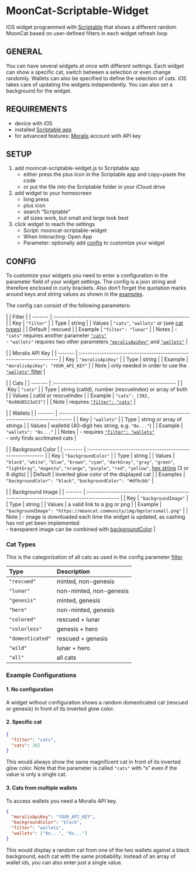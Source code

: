 # MoonCat-Scriptable-Widget
IOS widget programmed with [Scriptable](https://scriptable.app/) that shows a different random MoonCat based on user-defined filters in each widget refresh loop

## GENERAL
You can have several widgets at once with different settings.
Each widget can show a specific cat, switch between a selection or even change randomly.
Wallets can also be specified to define the selection of cats. 
iOS takes care of updating the widgets independently.
You can also set a background for the widget.

## REQUIREMENTS
- device with iOS
- installed [Scriptable app](https://scriptable.app/)
- for advanced features: [Moralis](https://moralis.io/) account with API key

## SETUP
1. add mooncat-scriptable-widget.js to Scriptable app
   - either press the plus icon in the Scriptable app and copy+paste the code
   - or put the file into the Scriptable folder in your iCloud drive
3. add widget to your homescreen
   - long press
   - plus icon
   - search “Scriptable”
   - all sizes work, but small and large look best
3. click widget to reach the settings
   - Script: mooncat-scriptable-widget
   - When Interacting: Open App
   - Parameter: optionally add [config](#config) to customize your widget

## CONFIG
To customize your widgets you need to enter a configuration in the parameter field of your widget settings.
The config is a json string and therefore enclosed in curly brackets.
Also don’t forget the quotation marks around keys and string values as shown in the [examples](#example-configurations).

The config can consist of the following parameters:

<a name="config-filter"></a>
|         | Filter                                                     |
| ------- | :--------------------------------------------------------- |
| Key     | `"filter"`                                                 |
| Type    | string                                                     |
| Values  | `"cats"`, `"wallets"` or (see [cat types](#cat-types))     |
| Default | rescued                                                    |
| Example | `"filter": "lunar"`                                        |
| Notes   | - `"cats"` requires another parameter [`"cats"`](#config-cats) <br> - `"wallets"` requires two other parameters [`"moralisApiKey"`](#config-moralis-api-key) and [`"wallets"`](#config-wallets) |

<a name="config-moralis-api-key"></a>
|         | Moralis API Key                                                       |
| ------- | :-------------------------------------------------------------------- |
| Key     | `"moralisApiKey"`                                                     |
| Type    | string                                                                |
| Example | `"moralisApiKey": "YOUR_API_KEY"`                                     |
| Note    | only needed in order to use the [`"wallets"` filter](#config-wallets) |

<a name="config-cats"></a>
|         | Cats                                                  |
| ------- | :---------------------------------------------------- |
| Key     | `"cats"`                                              |
| Type    | string (catId), number (rescueIndex) or array of both |
| Values  | catId or rescueIndex                                  |
| Example | `"cats": [392, "0x00d8523a53"]`                       |
| Note    | requires [`"filter": "cats"`](#config-filter)         |
  
<a name="config-wallets"></a>
|         | Wallets                                                                              |
| ------- | :----------------------------------------------------------------------------------- |
| Key     | `"wallets"`                                                                          |
| Type    | string or array of strings                                                           |
| Values  | walletId (40-digit hex string, e.g. `"0x..."`)                                       |
| Example | `"wallets": "0x..."`                                                                 |
| Notes   | - requires [`"filter": "wallets"`](#config-filter) <br> - only finds acclimated cats |
  
<a name="config-background-color"></a>
|          | Background Color                                             |
| -------- | :----------------------------------------------------------- |
| Key      | `"backgroundColor"`                                          |
| Type     | string                                                       |
| Values   | `"black"`, `"white"`, `"blue"`, `"brown"`, `"cyan"`, `"darkGray"`, `"gray"`, `"green"`, `"lightGray"`, `"magenta"`, `"orange"`, `"purple"`, `"red"`, `"yellow"`, [hex string](https://www.color-hex.com/) (3 or 6 digits) |
| Default  | inverted glow color of the displayed cat                     |
| Examples | `"backgroundColor": "black"`, `"backgroundColor": "#dfbcbb"` |


<a name="config-background-image"></a>
|         | Background Image                                                                             |
| ------- | :------------------------------------------------------------------------------------------- |
| Key     | `"backgroundImage"`                                                                          |
| Type    | string                                                                                       |
| Values  | a valid link to a jpg or png                                                                 |
| Example | `"backgroundImage": "https://mooncat.community/img/bgstarssmall.png"`                        |
| Note    | - image is downloaded each time the widget is updated, as cashing has not yet been implemented <br> - transparent image can be combined with [backgroundColor](#config-background-color) |

### Cat Types
This is the categorization of all cats as used in the config parameter [filter](#config-filter).

| Type             | Description             |
| :--------------- | :---------------------- |
| `"rescued"`      | minted, non-genesis     |
| `"lunar"`        | non-minted, non-genesis |
| `"genesis"`      | minted, genesis         |
| `"hero"`         | non-minted, genesis     |
| `"colored"`      | rescued + lunar         |
| `"colorless"`    | genesis + hero          |
| `"domesticated"` | rescued + genesis       |
| `"wild"`         | lunar + hero            |
| `"all"`          | all cats                |

### Example Configurations

#### 1. No configuration
A widget without configuration shows a random domesticated cat (rescued or genesis) in front of its inverted glow color.

#### 2. Specific cat
```json
{
  "filter": "cats",
  "cats": 392
}
```
This would always show the same magnificent cat in front of its inverted glow color.
Note that the parameter is called `"cats"` with “s” even if the value is only a single cat.

#### 3. Cats from multiple wallets
To access wallets you need a Moralis API key.
```json
{
  "moralisApiKey": "YOUR_API_KEY",
  "backgroundColor": "black",
  "filter": "wallets",
  "wallets": ["0x...", "0x..."]
}
```
This would display a random cat from one of the two wallets against a black background, each cat with the same probability.
Instead of an array of wallet ids, you can also enter just a single value.
